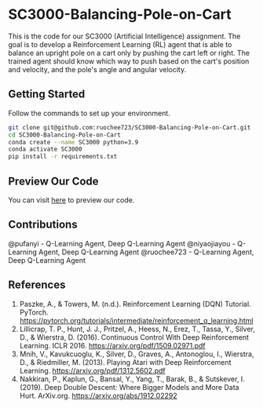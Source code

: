 # SC3000-Balancing-Pole-on-Cart

This is the code for our SC3000 (Artificial Intelligence) assignment. The goal is to develop a Reinforcement Learning (RL) agent that is able to balance an upright pole on a cart only by pushing the cart left or right. The trained agent should know which way to push based on the cart's position and velocity, and the pole's angle and angular velocity.

## Getting Started

Follow the commands to set up your environment.

```bash
git clone git@github.com:ruochee723/SC3000-Balancing-Pole-on-Cart.git
cd SC3000-Balancing-Pole-on-Cart
conda create --name SC3000 python=3.9
conda activate SC3000
pip install -r requirements.txt
```

## Preview Our Code

You can visit [here](https://ruochee723.github.io/SC3000-Balancing-Pole-on-Cart/) to preview our code.

## Contributions

@pufanyi - Q-Learning Agent, Deep Q-Learning Agent
@niyaojiayou - Q-Learning Agent, Deep Q-Learning Agent
@ruochee723 - Q-Learning Agent, Deep Q-Learning Agent

## References

1. Paszke, A., & Towers, M. (n.d.). Reinforcement Learning (DQN) Tutorial. PyTorch. https://pytorch.org/tutorials/intermediate/reinforcement_q_learning.html
2. Lillicrap, T. P., Hunt, J. J., Pritzel, A., Heess, N., Erez, T., Tassa, Y., Silver, D., & Wierstra, D. (2016). Continuous Control With Deep Reinforcement Learning. ICLR 2016. https://arxiv.org/pdf/1509.02971.pdf
3. Mnih, V., Kavukcuoglu, K., Silver, D., Graves, A., Antonoglou, I., Wierstra, D., & Riedmiller, M. (2013). Playing Atari with Deep Reinforcement Learning. https://arxiv.org/pdf/1312.5602.pdf
4. Nakkiran, P., Kaplun, G., Bansal, Y., Yang, T., Barak, B., & Sutskever, I. (2019). Deep Double Descent: Where Bigger Models and More Data Hurt. ArXiv.org. https://arxiv.org/abs/1912.02292
